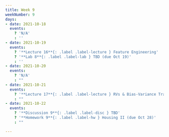 ```yaml
---
title: Week 9
weekNumber: 9
days:
- date: 2021-10-18
  events:
    ? 'N/A'
    : ''
- date: 2021-10-19
  events:
    ? '**Lecture 16**{: .label .label-lecture } Feature Engineering'
    ? '**Lab 8**{: .label .label-lab } TBD (due Oct 19)'
    : ''
- date: 2021-10-20
  events:
    ? 'N/A'
    : ""
- date: 2021-10-21
  events:
    ? '**Lecture 17**{: .label .label-lecture } RVs & Bias-Variance Tradeoff'
    : ""
- date: 2021-10-22
  events:
    ? '**Discussion 9**{: .label .label-disc } TBD'
    ? '**Homework 9**{: .label .label-hw } Housing II (due Oct 28)'
    : ""

---
```

